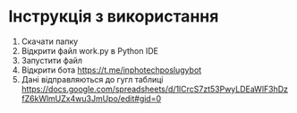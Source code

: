 # Інструкція з використання
1. Скачати папку
2. Відкрити файл work.py в Python IDE
3. Запустити файл
4. Відкрити бота https://t.me/inphotechposlugybot
5. Дані відправляються до гугл таблиці https://docs.google.com/spreadsheets/d/1lCrcS7zt53PwyLDEaWlF3hDzfZ6kWlmUZx4wu3JmUpo/edit#gid=0
